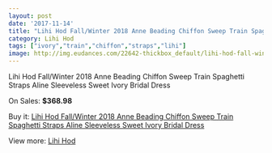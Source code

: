 ```yaml
---
layout: post
date: '2017-11-14'
title: "Lihi Hod Fall/Winter 2018 Anne Beading Chiffon Sweep Train Spaghetti Straps Aline Sleeveless Sweet Ivory Bridal Dress"
category: Lihi Hod
tags: ["ivory","train","chiffon","straps","lihi"]
image: http://img.eudances.com/22642-thickbox_default/lihi-hod-fall-winter-2018-anne-beading-chiffon-sweep-train-spaghetti-straps-aline-sleeveless-sweet-ivory-bridal-dress.jpg
---
```

Lihi Hod Fall/Winter 2018 Anne Beading Chiffon Sweep Train Spaghetti Straps Aline Sleeveless Sweet Ivory Bridal Dress

On Sales: **$368.98**
<a href="https://www.eudances.com/en/lihi-hod/7248-lihi-hod-fall-winter-2018-anne-beading-chiffon-sweep-train-spaghetti-straps-aline-sleeveless-sweet-ivory-bridal-dress.html"><amp-img layout="responsive" width="600" height="600" src="//img.eudances.com/22642-thickbox_default/lihi-hod-fall-winter-2018-anne-beading-chiffon-sweep-train-spaghetti-straps-aline-sleeveless-sweet-ivory-bridal-dress.jpg" alt="Lihi Hod Fall/Winter 2018 Anne Beading Chiffon Sweep Train Spaghetti Straps Aline Sleeveless Sweet Ivory Bridal Dress 0" /></a>
<a href="https://www.eudances.com/en/lihi-hod/7248-lihi-hod-fall-winter-2018-anne-beading-chiffon-sweep-train-spaghetti-straps-aline-sleeveless-sweet-ivory-bridal-dress.html"><amp-img layout="responsive" width="600" height="600" src="//img.eudances.com/22646-thickbox_default/lihi-hod-fall-winter-2018-anne-beading-chiffon-sweep-train-spaghetti-straps-aline-sleeveless-sweet-ivory-bridal-dress.jpg" alt="Lihi Hod Fall/Winter 2018 Anne Beading Chiffon Sweep Train Spaghetti Straps Aline Sleeveless Sweet Ivory Bridal Dress 1" /></a>
<a href="https://www.eudances.com/en/lihi-hod/7248-lihi-hod-fall-winter-2018-anne-beading-chiffon-sweep-train-spaghetti-straps-aline-sleeveless-sweet-ivory-bridal-dress.html"><amp-img layout="responsive" width="600" height="600" src="//img.eudances.com/22645-thickbox_default/lihi-hod-fall-winter-2018-anne-beading-chiffon-sweep-train-spaghetti-straps-aline-sleeveless-sweet-ivory-bridal-dress.jpg" alt="Lihi Hod Fall/Winter 2018 Anne Beading Chiffon Sweep Train Spaghetti Straps Aline Sleeveless Sweet Ivory Bridal Dress 2" /></a>
<a href="https://www.eudances.com/en/lihi-hod/7248-lihi-hod-fall-winter-2018-anne-beading-chiffon-sweep-train-spaghetti-straps-aline-sleeveless-sweet-ivory-bridal-dress.html"><amp-img layout="responsive" width="600" height="600" src="//img.eudances.com/22644-thickbox_default/lihi-hod-fall-winter-2018-anne-beading-chiffon-sweep-train-spaghetti-straps-aline-sleeveless-sweet-ivory-bridal-dress.jpg" alt="Lihi Hod Fall/Winter 2018 Anne Beading Chiffon Sweep Train Spaghetti Straps Aline Sleeveless Sweet Ivory Bridal Dress 3" /></a>
<a href="https://www.eudances.com/en/lihi-hod/7248-lihi-hod-fall-winter-2018-anne-beading-chiffon-sweep-train-spaghetti-straps-aline-sleeveless-sweet-ivory-bridal-dress.html"><amp-img layout="responsive" width="600" height="600" src="//img.eudances.com/22643-thickbox_default/lihi-hod-fall-winter-2018-anne-beading-chiffon-sweep-train-spaghetti-straps-aline-sleeveless-sweet-ivory-bridal-dress.jpg" alt="Lihi Hod Fall/Winter 2018 Anne Beading Chiffon Sweep Train Spaghetti Straps Aline Sleeveless Sweet Ivory Bridal Dress 4" /></a>

Buy it: [Lihi Hod Fall/Winter 2018 Anne Beading Chiffon Sweep Train Spaghetti Straps Aline Sleeveless Sweet Ivory Bridal Dress](https://www.eudances.com/en/lihi-hod/7248-lihi-hod-fall-winter-2018-anne-beading-chiffon-sweep-train-spaghetti-straps-aline-sleeveless-sweet-ivory-bridal-dress.html "Lihi Hod Fall/Winter 2018 Anne Beading Chiffon Sweep Train Spaghetti Straps Aline Sleeveless Sweet Ivory Bridal Dress")

View more: [Lihi Hod](https://www.eudances.com/en/112-lihi-hod "Lihi Hod")